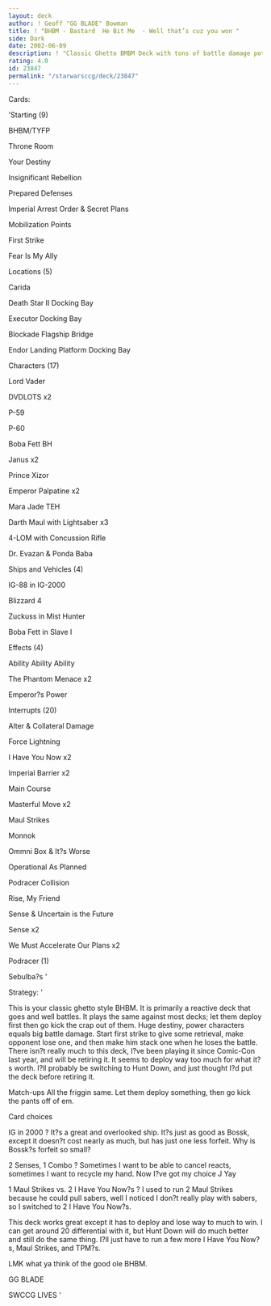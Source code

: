 ```yaml
---
layout: deck
author: ! Geoff "GG BLADE" Bowman
title: ! "BHBM - Bastard  He Bit Me  - Well that’s cuz you won "
side: Dark
date: 2002-06-09
description: ! "Classic Ghetto BMBM Deck with tons of battle damage potential."
rating: 4.0
id: 23847
permalink: "/starwarsccg/deck/23847"
---
```

Cards: 

'Starting (9)

BHBM/TYFP

Throne Room

Your Destiny

Insignificant Rebellion

Prepared Defenses

Imperial Arrest Order & Secret Plans

Mobilization Points

First Strike

Fear Is My Ally


Locations (5)

Carida

Death Star II Docking Bay

Executor Docking Bay

Blockade Flagship Bridge

Endor Landing Platform Docking Bay


Characters (17)

Lord Vader

DVDLOTS x2

P-59

P-60

Boba Fett BH

Janus x2

Prince Xizor

Emperor Palpatine x2

Mara Jade TEH

Darth Maul with Lightsaber x3

4-LOM with Concussion Rifle

Dr. Evazan & Ponda Baba


Ships and Vehicles (4)

IG-88 in IG-2000

Blizzard 4

Zuckuss in Mist Hunter

Boba Fett in Slave I


Effects (4)

Ability Ability Ability

The Phantom Menace x2

Emperor?s Power


Interrupts (20)

Alter & Collateral Damage

Force Lightning

I Have You Now x2

Imperial Barrier x2

Main Course

Masterful Move x2

Maul Strikes

Monnok

Ommni Box & It?s Worse

Operational As Planned

Podracer Collision

Rise, My Friend

Sense & Uncertain is the Future

Sense x2

We Must Accelerate Our Plans x2


Podracer (1)

Sebulba?s '

Strategy: '

This is your classic ghetto style BHBM.  It is primarily a reactive deck that goes and well battles.  It plays the same against most decks; let them deploy first then go kick the crap out of them.  Huge destiny, power characters equals big battle damage.  Start first strike to give some retrieval, make opponent lose one, and then make him stack one when he loses the battle.  There isn?t really much to this deck, I?ve been playing it since Comic-Con last year, and will be retiring it.  It seems to deploy way too much for what it?s worth.  I?ll probably be switching to Hunt Down, and just thought I?d put the deck before retiring it.


Match-ups All the friggin same.  Let them deploy something, then go kick the pants off of em.  


Card choices

IG in 2000 ? It?s a great and overlooked ship.  It?s just as good as Bossk, except it doesn?t cost nearly as much, but has just one less forfeit.  Why is Bossk?s forfeit so small?


2 Senses, 1 Combo ? Sometimes I want to be able to cancel reacts, sometimes I want to recycle my hand.  Now I?ve got my choice J Yay


1 Maul Strikes vs. 2 I Have You Now?s ? I used to run 2 Maul Strikes because he could pull sabers, well I noticed I don?t really play with sabers, so I switched to 2 I Have You Now?s.


This deck works great except it has to deploy and lose way to much to win.  I can get around 20 differential with it, but Hunt Down will do much better and still do the same thing.  I?ll just have to run a few more I Have You Now?s, Maul Strikes, and TPM?s.


LMK what ya think of the good ole BHBM.

GG BLADE


SWCCG LIVES 
'
